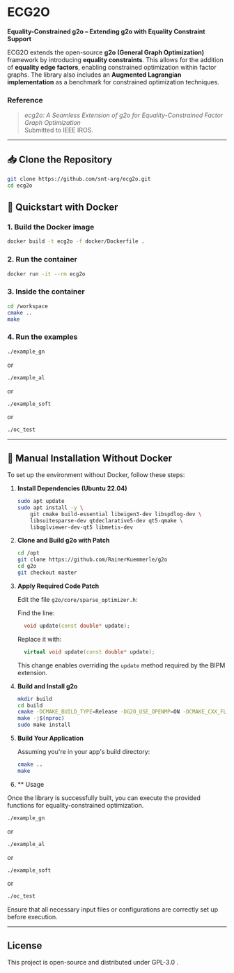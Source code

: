 # ECG2O
**Equality-Constrained g2o – Extending g2o with Equality Constraint Support**

ECG2O extends the open-source **g2o (General Graph Optimization)** framework by introducing **equality constraints**. 
This allows for the addition of **equality edge factors**, enabling constrained optimization within factor graphs. 
The library also includes an **Augmented Lagrangian implementation** as a benchmark for constrained optimization techniques.

### Reference

> *ecg2o: A Seamless Extension of g2o for Equality-Constrained Factor Graph Optimization*  
> Submitted to IEEE IROS.

---

## 📥 Clone the Repository

```bash
git clone https://github.com/snt-arg/ecg2o.git
cd ecg2o
```

## 🚀 Quickstart with Docker

### 1. Build the Docker image

```bash
docker build -t ecg2o -f docker/Dockerfile .
```

### 2. Run the container

```bash
docker run -it --rm ecg2o
```

### 3. Inside the container

```bash
cd /workspace
cmake .. 
make
```


### 4. Run the examples
```bash
./example_gn
```
or
```bash
./example_al
```
or
```bash
./example_soft
```

or
```bash
./oc_test
```


---

## 🔧 Manual Installation Without Docker

To set up the environment without Docker, follow these steps:

1. **Install Dependencies (Ubuntu 22.04)**

   ```bash
   sudo apt update
   sudo apt install -y \
       git cmake build-essential libeigen3-dev libspdlog-dev \
       libsuitesparse-dev qtdeclarative5-dev qt5-qmake \
       libqglviewer-dev-qt5 libmetis-dev
   ```

2. **Clone and Build g2o with Patch**

   ```bash
   cd /opt
   git clone https://github.com/RainerKuemmerle/g2o
   cd g2o
   git checkout master
   ```

3. **Apply Required Code Patch**

   Edit the file `g2o/core/sparse_optimizer.h`:

   Find the line:
   ```cpp
     void update(const double* update);
   ```

   Replace it with:
   ```cpp
     virtual void update(const double* update);
   ```

   This change enables overriding the `update` method required by the BIPM extension.

4. **Build and Install g2o**

   ```bash
   mkdir build
   cd build
   cmake -DCMAKE_BUILD_TYPE=Release -DG2O_USE_OPENMP=ON -DCMAKE_CXX_FLAGS="-DEIGEN_USE_THREADS -DEIGEN_USE_OPENMP" ..
   make -j$(nproc)
   sudo make install
   ```

5. **Build Your Application**

   Assuming you're in your app's build directory:

   ```bash
   cmake ..
   make
    ```




6. ** Usage

Once the library is successfully built, you can execute the provided functions for equality-constrained optimization.

```bash
./example_gn
```
or
```bash
./example_al
```
or
```bash
./example_soft
```

or
```bash
./oc_test
```

Ensure that all necessary input files or configurations are correctly set up before execution.

---



## License

This project is open-source and distributed under GPL-3.0
.
